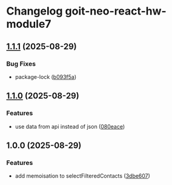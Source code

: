 # Changelog goit-neo-react-hw-module7

## [1.1.1](https://gitlab.com/goit-uni/react/goit-neo-react-hw-module7/compare/1.1.0...1.1.1) (2025-08-29)

### Bug Fixes

* package-lock ([b093f5a](https://gitlab.com/goit-uni/react/goit-neo-react-hw-module7/commit/b093f5a463328badb375c0924221a00e99403d25))

## [1.1.0](https://gitlab.com/goit-uni/react/goit-neo-react-hw-module7/compare/1.0.0...1.1.0) (2025-08-29)

### Features

* use data from api instead of json ([080eace](https://gitlab.com/goit-uni/react/goit-neo-react-hw-module7/commit/080eaceac5a7fbc13e71878b013195b0cef88891))

## 1.0.0 (2025-08-29)

### Features

* add memoisation to selectFilteredContacts ([3dbe607](https://gitlab.com/goit-uni/react/goit-neo-react-hw-module7/commit/3dbe60706c4920cde474e99dfb2ba45e1f02deb9))
